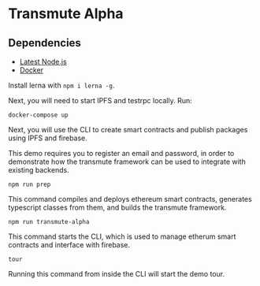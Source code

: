 # Transmute Alpha

## Dependencies
- [Latest Node.js](https://nodejs.org/)
- [Docker](https://www.docker.com/)

Install lerna with `npm i lerna -g`.

Next, you will need to start IPFS and testrpc locally.  Run:

```
docker-compose up
```

Next, you will use the CLI to create smart contracts and publish packages using IPFS and firebase. 

This demo requires you to register an email and password, in order to demonstrate how the transmute framework can be used to integrate with existing backends.

```
npm run prep
```

This command compiles and deploys ethereum smart contracts, generates typescript classes from them, and builds the transmute framework. 

```
npm run transmute-alpha
```

This command starts the CLI, which is used to manage etherum smart contracts and interface with firebase.


```
tour
```

Running this command from inside the CLI will start the demo tour.





